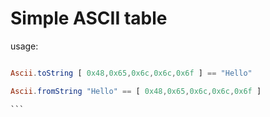 # Simple ASCII table

usage:

```elm

Ascii.toString [ 0x48,0x65,0x6c,0x6c,0x6f ] == "Hello"

Ascii.fromString "Hello" == [ 0x48,0x65,0x6c,0x6c,0x6f ]

``` 
